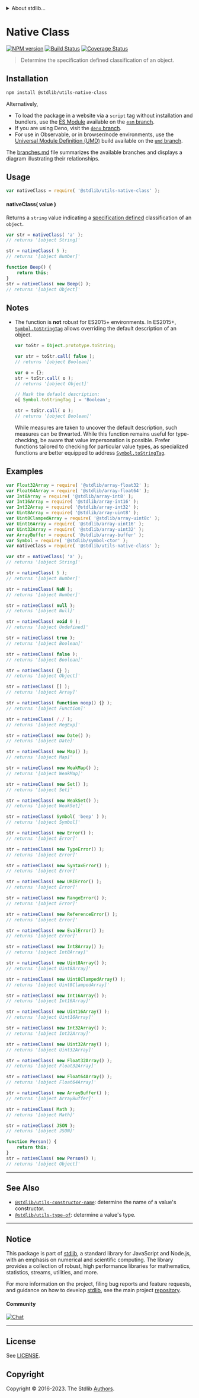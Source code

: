<!--

@license Apache-2.0

Copyright (c) 2018 The Stdlib Authors.

Licensed under the Apache License, Version 2.0 (the "License");
you may not use this file except in compliance with the License.
You may obtain a copy of the License at

   http://www.apache.org/licenses/LICENSE-2.0

Unless required by applicable law or agreed to in writing, software
distributed under the License is distributed on an "AS IS" BASIS,
WITHOUT WARRANTIES OR CONDITIONS OF ANY KIND, either express or implied.
See the License for the specific language governing permissions and
limitations under the License.

-->


<details>
  <summary>
    About stdlib...
  </summary>
  <p>We believe in a future in which the web is a preferred environment for numerical computation. To help realize this future, we've built stdlib. stdlib is a standard library, with an emphasis on numerical and scientific computation, written in JavaScript (and C) for execution in browsers and in Node.js.</p>
  <p>The library is fully decomposable, being architected in such a way that you can swap out and mix and match APIs and functionality to cater to your exact preferences and use cases.</p>
  <p>When you use stdlib, you can be absolutely certain that you are using the most thorough, rigorous, well-written, studied, documented, tested, measured, and high-quality code out there.</p>
  <p>To join us in bringing numerical computing to the web, get started by checking us out on <a href="https://github.com/stdlib-js/stdlib">GitHub</a>, and please consider <a href="https://opencollective.com/stdlib">financially supporting stdlib</a>. We greatly appreciate your continued support!</p>
</details>

# Native Class

[![NPM version][npm-image]][npm-url] [![Build Status][test-image]][test-url] [![Coverage Status][coverage-image]][coverage-url] <!-- [![dependencies][dependencies-image]][dependencies-url] -->

> Determine the specification defined classification of an object.

<section class="installation">

## Installation

```bash
npm install @stdlib/utils-native-class
```

Alternatively,

-   To load the package in a website via a `script` tag without installation and bundlers, use the [ES Module][es-module] available on the [`esm` branch][esm-url].
-   If you are using Deno, visit the [`deno` branch][deno-url].
-   For use in Observable, or in browser/node environments, use the [Universal Module Definition (UMD)][umd] build available on the [`umd` branch][umd-url].

The [branches.md][branches-url] file summarizes the available branches and displays a diagram illustrating their relationships.

</section>

<section class="usage">

## Usage

```javascript
var nativeClass = require( '@stdlib/utils-native-class' );
```

#### nativeClass( value )

Returns a `string` value indicating a [specification defined][object-to-string] classification of an `object`.

```javascript
var str = nativeClass( 'a' );
// returns '[object String]'

str = nativeClass( 5 );
// returns '[object Number]'

function Beep() {
    return this;
}
str = nativeClass( new Beep() );
// returns '[object Object]'
```

</section>

<!-- /.usage -->

<section class="notes">

## Notes

-   The function is **not** robust for ES2015+ environments. In ES2015+, [`Symbol.toStringTag`][mdn-symbol-tostringtag] allows overriding the default description of an object.

    ```javascript
    var toStr = Object.prototype.toString;

    var str = toStr.call( false );
    // returns '[object Boolean]'

    var o = {};
    str = toStr.call( o );
    // returns '[object Object]'

    // Mask the default description:
    o[ Symbol.toStringTag ] = 'Boolean';

    str = toStr.call( o );
    // returns '[object Boolean]'
    ```

    While measures are taken to uncover the default description, such measures can be thwarted. While this function remains useful for type-checking, be aware that value impersonation is possible. Prefer functions tailored to checking for particular value types, as specialized functions are better equipped to address [`Symbol.toStringTag`][mdn-symbol-tostringtag].

</section>

<!-- /.notes -->

<section class="examples">

## Examples

<!-- eslint-disable no-restricted-syntax, no-empty-function -->

<!-- eslint no-undef: "error" -->

```javascript
var Float32Array = require( '@stdlib/array-float32' );
var Float64Array = require( '@stdlib/array-float64' );
var Int8Array = require( '@stdlib/array-int8' );
var Int16Array = require( '@stdlib/array-int16' );
var Int32Array = require( '@stdlib/array-int32' );
var Uint8Array = require( '@stdlib/array-uint8' );
var Uint8ClampedArray = require( '@stdlib/array-uint8c' );
var Uint16Array = require( '@stdlib/array-uint16' );
var Uint32Array = require( '@stdlib/array-uint32' );
var ArrayBuffer = require( '@stdlib/array-buffer' );
var Symbol = require( '@stdlib/symbol-ctor' );
var nativeClass = require( '@stdlib/utils-native-class' );

var str = nativeClass( 'a' );
// returns '[object String]'

str = nativeClass( 5 );
// returns '[object Number]'

str = nativeClass( NaN );
// returns '[object Number]'

str = nativeClass( null );
// returns '[object Null]'

str = nativeClass( void 0 );
// returns '[object Undefined]'

str = nativeClass( true );
// returns '[object Boolean]'

str = nativeClass( false );
// returns '[object Boolean]'

str = nativeClass( {} );
// returns '[object Object]'

str = nativeClass( [] );
// returns '[object Array]'

str = nativeClass( function noop() {} );
// returns '[object Function]'

str = nativeClass( /./ );
// returns '[object RegExp]'

str = nativeClass( new Date() );
// returns '[object Date]'

str = nativeClass( new Map() );
// returns '[object Map]'

str = nativeClass( new WeakMap() );
// returns '[object WeakMap]'

str = nativeClass( new Set() );
// returns '[object Set]'

str = nativeClass( new WeakSet() );
// returns '[object WeakSet]'

str = nativeClass( Symbol( 'beep' ) );
// returns '[object Symbol]'

str = nativeClass( new Error() );
// returns '[object Error]'

str = nativeClass( new TypeError() );
// returns '[object Error]'

str = nativeClass( new SyntaxError() );
// returns '[object Error]'

str = nativeClass( new URIError() );
// returns '[object Error]'

str = nativeClass( new RangeError() );
// returns '[object Error]'

str = nativeClass( new ReferenceError() );
// returns '[object Error]'

str = nativeClass( new EvalError() );
// returns '[object Error]'

str = nativeClass( new Int8Array() );
// returns '[object Int8Array]'

str = nativeClass( new Uint8Array() );
// returns '[object Uint8Array]'

str = nativeClass( new Uint8ClampedArray() );
// returns '[object Uint8ClampedArray]'

str = nativeClass( new Int16Array() );
// returns '[object Int16Array]'

str = nativeClass( new Uint16Array() );
// returns '[object Uint16Array]'

str = nativeClass( new Int32Array() );
// returns '[object Int32Array]'

str = nativeClass( new Uint32Array() );
// returns '[object Uint32Array]'

str = nativeClass( new Float32Array() );
// returns '[object Float32Array]'

str = nativeClass( new Float64Array() );
// returns '[object Float64Array]'

str = nativeClass( new ArrayBuffer() );
// returns '[object ArrayBuffer]'

str = nativeClass( Math );
// returns '[object Math]'

str = nativeClass( JSON );
// returns '[object JSON]'

function Person() {
    return this;
}
str = nativeClass( new Person() );
// returns '[object Object]'
```

</section>

<!-- /.examples -->

<!-- Section for related `stdlib` packages. Do not manually edit this section, as it is automatically populated. -->

<section class="related">

* * *

## See Also

-   <span class="package-name">[`@stdlib/utils-constructor-name`][@stdlib/utils/constructor-name]</span><span class="delimiter">: </span><span class="description">determine the name of a value's constructor.</span>
-   <span class="package-name">[`@stdlib/utils-type-of`][@stdlib/utils/type-of]</span><span class="delimiter">: </span><span class="description">determine a value's type.</span>

</section>

<!-- /.related -->

<!-- Section for all links. Make sure to keep an empty line after the `section` element and another before the `/section` close. -->


<section class="main-repo" >

* * *

## Notice

This package is part of [stdlib][stdlib], a standard library for JavaScript and Node.js, with an emphasis on numerical and scientific computing. The library provides a collection of robust, high performance libraries for mathematics, statistics, streams, utilities, and more.

For more information on the project, filing bug reports and feature requests, and guidance on how to develop [stdlib][stdlib], see the main project [repository][stdlib].

#### Community

[![Chat][chat-image]][chat-url]

---

## License

See [LICENSE][stdlib-license].


## Copyright

Copyright &copy; 2016-2023. The Stdlib [Authors][stdlib-authors].

</section>

<!-- /.stdlib -->

<!-- Section for all links. Make sure to keep an empty line after the `section` element and another before the `/section` close. -->

<section class="links">

[npm-image]: http://img.shields.io/npm/v/@stdlib/utils-native-class.svg
[npm-url]: https://npmjs.org/package/@stdlib/utils-native-class

[test-image]: https://github.com/stdlib-js/utils-native-class/actions/workflows/test.yml/badge.svg?branch=v0.1.0
[test-url]: https://github.com/stdlib-js/utils-native-class/actions/workflows/test.yml?query=branch:v0.1.0

[coverage-image]: https://img.shields.io/codecov/c/github/stdlib-js/utils-native-class/main.svg
[coverage-url]: https://codecov.io/github/stdlib-js/utils-native-class?branch=main

<!--

[dependencies-image]: https://img.shields.io/david/stdlib-js/utils-native-class.svg
[dependencies-url]: https://david-dm.org/stdlib-js/utils-native-class/main

-->

[chat-image]: https://img.shields.io/gitter/room/stdlib-js/stdlib.svg
[chat-url]: https://app.gitter.im/#/room/#stdlib-js_stdlib:gitter.im

[stdlib]: https://github.com/stdlib-js/stdlib

[stdlib-authors]: https://github.com/stdlib-js/stdlib/graphs/contributors

[umd]: https://github.com/umdjs/umd
[es-module]: https://developer.mozilla.org/en-US/docs/Web/JavaScript/Guide/Modules

[deno-url]: https://github.com/stdlib-js/utils-native-class/tree/deno
[umd-url]: https://github.com/stdlib-js/utils-native-class/tree/umd
[esm-url]: https://github.com/stdlib-js/utils-native-class/tree/esm
[branches-url]: https://github.com/stdlib-js/utils-native-class/blob/main/branches.md

[stdlib-license]: https://raw.githubusercontent.com/stdlib-js/utils-native-class/main/LICENSE

[object-to-string]: https://developer.mozilla.org/en-US/docs/Web/JavaScript/Reference/Global_Objects/Object/toString

[mdn-symbol-tostringtag]: https://developer.mozilla.org/en-US/docs/Web/JavaScript/Reference/Global_Objects/Symbol/toStringTag

<!-- <related-links> -->

[@stdlib/utils/constructor-name]: https://github.com/stdlib-js/utils-constructor-name

[@stdlib/utils/type-of]: https://github.com/stdlib-js/utils-type-of

<!-- </related-links> -->

</section>

<!-- /.links -->
